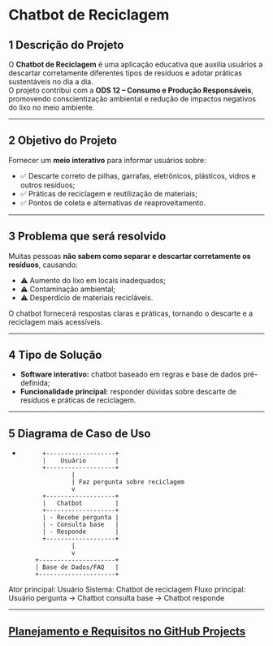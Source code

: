 # Chatbot de Reciclagem

## 1 Descrição do Projeto
O **Chatbot de Reciclagem** é uma aplicação educativa que auxilia usuários a descartar corretamente diferentes tipos de resíduos e adotar práticas sustentáveis no dia a dia.  
O projeto contribui com a **ODS 12 – Consumo e Produção Responsáveis**, promovendo conscientização ambiental e redução de impactos negativos do lixo no meio ambiente.

---

## 2 Objetivo do Projeto
Fornecer um **meio interativo** para informar usuários sobre:

- ✅ Descarte correto de pilhas, garrafas, eletrônicos, plásticos, vidros e outros resíduos;  
- ✅ Práticas de reciclagem e reutilização de materiais;  
- ✅ Pontos de coleta e alternativas de reaproveitamento.

---

## 3 Problema que será resolvido
Muitas pessoas **não sabem como separar e descartar corretamente os resíduos**, causando:  

- ⚠️ Aumento do lixo em locais inadequados;  
- ⚠️ Contaminação ambiental;  
- ⚠️ Desperdício de materiais recicláveis.

O chatbot fornecerá respostas claras e práticas, tornando o descarte e a reciclagem mais acessíveis.

---

## 4 Tipo de Solução
- **Software interativo:** chatbot baseado em regras e base de dados pré-definida;  
- **Funcionalidade principal:** responder dúvidas sobre descarte de resíduos e práticas de reciclagem.

---

## 5 Diagrama de Caso de Uso
-
            +-------------------+
            |    Usuário        |
            +-------------------+
                    |
                    | Faz pergunta sobre reciclagem
                    v
            +-------------------+
            |   Chatbot         |
            +-------------------+
            | - Recebe pergunta |
            | - Consulta base   |
            | - Responde        |
            +-------------------+
                    |
                    v
          +---------------------+
          | Base de Dados/FAQ   |
          +---------------------+

Ator principal: Usuário
Sistema: Chatbot de reciclagem
Fluxo principal: Usuário pergunta → Chatbot consulta base → Chatbot responde

---

## [Planejamento e Requisitos no GitHub Projects](https://github.com/users/Marcio-Gazzinelli/projects/1/views/1)
